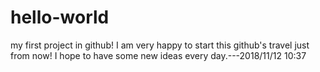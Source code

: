 # hello-world
my first project in github!
I am very happy to start this github's travel just from now!
I hope to have some new ideas every day.---2018/11/12 10:37
